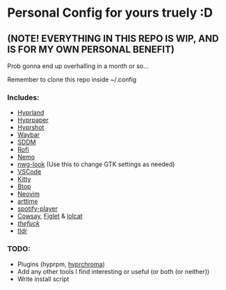 # Personal Config for yours truely :D
## (NOTE! EVERYTHING IN THIS REPO IS WIP, AND IS FOR MY OWN PERSONAL BENEFIT)
Prob gonna end up overhalling in a month or so...

Remember to clone this repo inside ~/.config

### Includes:
- [Hyprland](https://github.com/hyprwm/Hyprland)
- [Hyprpaper](https://github.com/hyprwm/hyprpaper)
- [Hyprshot](https://github.com/Gustash/hyprshot)
- [Waybar](https://github.com/Alexays/Waybar)
- [SDDM](https://github.com/sddm/sddm)
- [Rofi](https://github.com/davatorium/rofi)
- [Nemo](https://github.com/linuxmint/nemo)
- [nwg-look](https://github.com/nwg-piotr/nwg-look) (Use this to change GTK settings as needed)
- [VSCode](https://github.com/microsoft/vscode)
- [Kitty](https://github.com/kovidgoyal/kitty)
- [Btop](https://github.com/aristocratos/btop)
- [Neovim](https://github.com/neovim/neovim)
- [arttime](https://github.com/poetaman/arttime?tab=readme-ov-file#installation)
- [spotify-player](https://github.com/aome510/spotify-player)
- [Cowsay](https://github.com/cowsay-org/cowsay), [Figlet](http://www.figlet.org/) & [lolcat](https://github.com/busyloop/lolcat)
- [*thefuck*](https://github.com/nvbn/thefuck)
- [tldr](https://github.com/tldr-pages/tldr)

### TODO:
- Plugins (hyprpm, [hyprchroma](https://github.com/alexhulbert/Hyprchroma))
- Add any other tools I find interesting or useful (or both (or neither))
- Write install script
